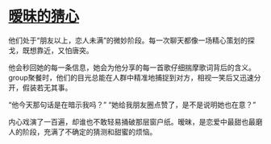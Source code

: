 # [暧昧的猜心](https://hoo.be/91kan)
他们处于“朋友以上，恋人未满”的微妙阶段。每一次聊天都像一场精心策划的探戈，既想靠近，又怕唐突。

他会秒回她的每一条信息，她会为他分享的每一首歌仔细揣摩歌词背后的含义。 group聚餐时，他们的目光总能在人群中精准地捕捉到对方，相视一笑后又迅速分开，假装若无其事。

“他今天那句话是在暗示我吗？”
“她给我朋友圈点赞了，是不是说明她也在意？”

内心戏演了一百遍，却谁也不敢轻易捅破那层窗户纸。暧昧，是恋爱中最甜也最磨人的阶段，充满了不确定的猜测和甜蜜的烦恼。

